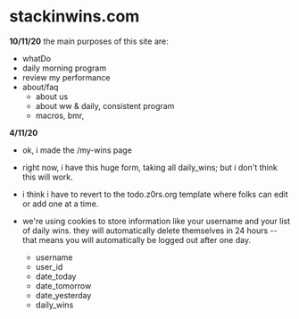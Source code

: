 # stackinwins.com




**10/11/20**
the main purposes of this site are:
- whatDo
- daily morning program
- review my performance
- about/faq
    - about us
    - about ww & daily, consistent program
    - macros, bmr, 






**4/11/20**
- ok, i made the /my-wins page
- right now, i have this huge form, taking all daily_wins; but i don't think this will work.
- i think i have to revert to the todo.z0rs.org template where folks can edit or add one at a time.







- we're using cookies to store information like your username and your list of daily wins. they will automatically delete themselves in 24 hours -- that means you will automatically be logged out after one day.
    - username
    - user_id
    - date_today
    - date_tomorrow
    - date_yesterday
    - daily_wins



